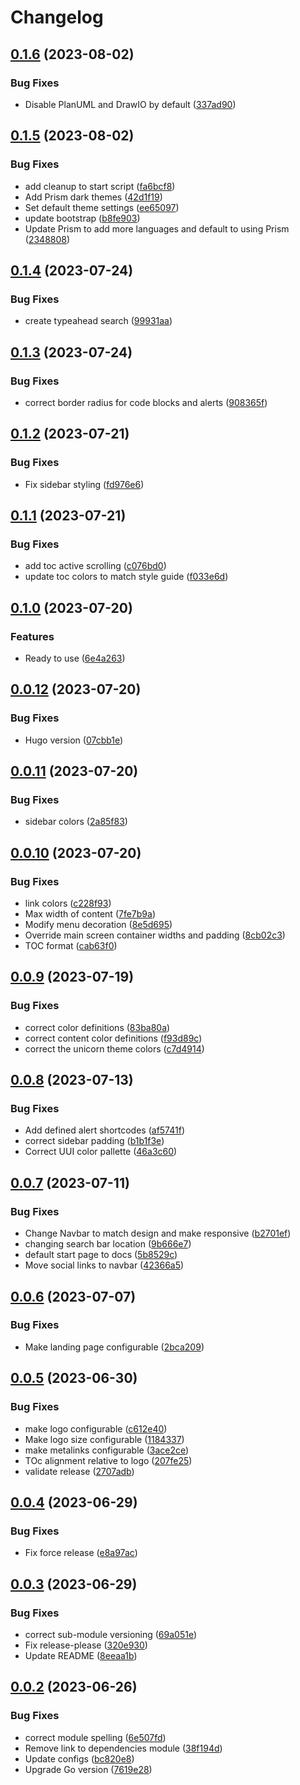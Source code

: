 # Changelog

## [0.1.6](https://github.com/defenseunicorns/defense-unicorns-hugo-theme/compare/dependencies/v0.1.5...dependencies/v0.1.6) (2023-08-02)


### Bug Fixes

* Disable PlanUML and DrawIO by default ([337ad90](https://github.com/defenseunicorns/defense-unicorns-hugo-theme/commit/337ad907c74d20cf73f7006330e8eee5eb3cb4e0))

## [0.1.5](https://github.com/defenseunicorns/defense-unicorns-hugo-theme/compare/dependencies/v0.1.4...dependencies/v0.1.5) (2023-08-02)


### Bug Fixes

* add cleanup to start script ([fa6bcf8](https://github.com/defenseunicorns/defense-unicorns-hugo-theme/commit/fa6bcf84b06fa20f0fdce1117a3519d862d0841d))
* Add Prism dark themes ([42d1f19](https://github.com/defenseunicorns/defense-unicorns-hugo-theme/commit/42d1f190c229dd963b167f3f2d29df512e79322e))
* Set default theme settings ([ee65097](https://github.com/defenseunicorns/defense-unicorns-hugo-theme/commit/ee650970f2e30af8e17c7d41c82e2b54a874f440))
* update bootstrap ([b8fe903](https://github.com/defenseunicorns/defense-unicorns-hugo-theme/commit/b8fe903a238eb522be0878273e0bf26935196ace))
* Update Prism to add more languages and default to using Prism ([2348808](https://github.com/defenseunicorns/defense-unicorns-hugo-theme/commit/23488080fa3d5b5d31f60a05890b79b2bbfd448a))

## [0.1.4](https://github.com/defenseunicorns/defense-unicorns-hugo-theme/compare/dependencies/v0.1.3...dependencies/v0.1.4) (2023-07-24)


### Bug Fixes

* create typeahead search ([99931aa](https://github.com/defenseunicorns/defense-unicorns-hugo-theme/commit/99931aab6607475811e036610f5407958ab8722b))

## [0.1.3](https://github.com/defenseunicorns/defense-unicorns-hugo-theme/compare/dependencies/v0.1.2...dependencies/v0.1.3) (2023-07-24)


### Bug Fixes

* correct border radius for code blocks and alerts ([908365f](https://github.com/defenseunicorns/defense-unicorns-hugo-theme/commit/908365f522e40c50ff552ff9db363d3455b6475b))

## [0.1.2](https://github.com/defenseunicorns/defense-unicorns-hugo-theme/compare/dependencies/v0.1.1...dependencies/v0.1.2) (2023-07-21)


### Bug Fixes

* Fix sidebar styling ([fd976e6](https://github.com/defenseunicorns/defense-unicorns-hugo-theme/commit/fd976e64f68214e3f3311b696c457efd37560b30))

## [0.1.1](https://github.com/defenseunicorns/defense-unicorns-hugo-theme/compare/dependencies/v0.1.0...dependencies/v0.1.1) (2023-07-21)


### Bug Fixes

* add toc active scrolling ([c076bd0](https://github.com/defenseunicorns/defense-unicorns-hugo-theme/commit/c076bd015c16570de4c6b54ea62aa470cf79d454))
* update toc colors to match style guide ([f033e6d](https://github.com/defenseunicorns/defense-unicorns-hugo-theme/commit/f033e6d6288ae18f2e568801dc6848c353f20c4b))

## [0.1.0](https://github.com/defenseunicorns/defense-unicorns-hugo-theme/compare/dependencies/v0.0.12...dependencies/v0.1.0) (2023-07-20)


### Features

* Ready to use ([6e4a263](https://github.com/defenseunicorns/defense-unicorns-hugo-theme/commit/6e4a263ac811175b49ec616c0322669b3394d8ce))

## [0.0.12](https://github.com/defenseunicorns/defense-unicorns-hugo-theme/compare/dependencies/v0.0.11...dependencies/v0.0.12) (2023-07-20)


### Bug Fixes

* Hugo version ([07cbb1e](https://github.com/defenseunicorns/defense-unicorns-hugo-theme/commit/07cbb1efef057ae5c004bf22408f490e2c7acb57))

## [0.0.11](https://github.com/defenseunicorns/defense-unicorns-hugo-theme/compare/dependencies/v0.0.10...dependencies/v0.0.11) (2023-07-20)


### Bug Fixes

* sidebar colors ([2a85f83](https://github.com/defenseunicorns/defense-unicorns-hugo-theme/commit/2a85f83dfbbcf2633d0b83b027bb96a1b3d28ba9))

## [0.0.10](https://github.com/defenseunicorns/defense-unicorns-hugo-theme/compare/dependencies/v0.0.9...dependencies/v0.0.10) (2023-07-20)


### Bug Fixes

* link colors ([c228f93](https://github.com/defenseunicorns/defense-unicorns-hugo-theme/commit/c228f93176a5aa41573b00d67aaf744c80dfaac0))
* Max width of content ([7fe7b9a](https://github.com/defenseunicorns/defense-unicorns-hugo-theme/commit/7fe7b9a75f147b094965261267f4fa7a317cbf25))
* Modify menu decoration ([8e5d695](https://github.com/defenseunicorns/defense-unicorns-hugo-theme/commit/8e5d6954f710466383430f2310ad3f43cdc66307))
* Override main screen container widths and padding ([8cb02c3](https://github.com/defenseunicorns/defense-unicorns-hugo-theme/commit/8cb02c33a2d0ddaea842b3f703aac87f61aca89d))
* TOC format ([cab63f0](https://github.com/defenseunicorns/defense-unicorns-hugo-theme/commit/cab63f01f013b5f2840d8ef3cb2fa6d65a1dbf6c))

## [0.0.9](https://github.com/defenseunicorns/defense-unicorns-hugo-theme/compare/dependencies/v0.0.8...dependencies/v0.0.9) (2023-07-19)


### Bug Fixes

* correct color definitions ([83ba80a](https://github.com/defenseunicorns/defense-unicorns-hugo-theme/commit/83ba80a70fb46a656bdf220bc3f94b361bd469d3))
* correct content color definitions ([f93d89c](https://github.com/defenseunicorns/defense-unicorns-hugo-theme/commit/f93d89c40b37dec668bb382079459899c455b145))
* correct the unicorn theme colors ([c7d4914](https://github.com/defenseunicorns/defense-unicorns-hugo-theme/commit/c7d49147f8cc6b9517e84a70b4600395a210eeaf))

## [0.0.8](https://github.com/defenseunicorns/defense-unicorns-hugo-theme/compare/dependencies/v0.0.7...dependencies/v0.0.8) (2023-07-13)


### Bug Fixes

* Add defined alert shortcodes ([af5741f](https://github.com/defenseunicorns/defense-unicorns-hugo-theme/commit/af5741f10847861fa7708d0aee8d03d0930a23b8))
* correct sidebar padding ([b1b1f3e](https://github.com/defenseunicorns/defense-unicorns-hugo-theme/commit/b1b1f3e9838a071eb008b3d81eb036c27d8301c5))
* Correct UUI color pallette ([46a3c60](https://github.com/defenseunicorns/defense-unicorns-hugo-theme/commit/46a3c60b3771874f74a713c44849417fb094b4c6))

## [0.0.7](https://github.com/defenseunicorns/defense-unicorns-hugo-theme/compare/dependencies/v0.0.6...dependencies/v0.0.7) (2023-07-11)


### Bug Fixes

* Change Navbar to match design and make responsive ([b2701ef](https://github.com/defenseunicorns/defense-unicorns-hugo-theme/commit/b2701ef89b8820fa124a726f74d39ec56c8b272f))
* changing search bar location ([9b666e7](https://github.com/defenseunicorns/defense-unicorns-hugo-theme/commit/9b666e7b47d5b27989b88d29a47a813a749f3924))
* default start page to docs ([5b8529c](https://github.com/defenseunicorns/defense-unicorns-hugo-theme/commit/5b8529ccc7ed194ecd5566678094fd0deb1b09b7))
* Move social links to navbar ([42366a5](https://github.com/defenseunicorns/defense-unicorns-hugo-theme/commit/42366a59aa02e86a06cc3f4d98dbc8f6bedce1b6))

## [0.0.6](https://github.com/defenseunicorns/defense-unicorns-hugo-theme/compare/dependencies/v0.0.5...dependencies/v0.0.6) (2023-07-07)


### Bug Fixes

* Make landing page configurable ([2bca209](https://github.com/defenseunicorns/defense-unicorns-hugo-theme/commit/2bca209c81dee65974bba387f4dbde21216cf9d5))

## [0.0.5](https://github.com/defenseunicorns/defense-unicorns-hugo-theme/compare/dependencies/v0.0.4...dependencies/v0.0.5) (2023-06-30)


### Bug Fixes

* make logo configurable ([c612e40](https://github.com/defenseunicorns/defense-unicorns-hugo-theme/commit/c612e40fd252d029e23c520f06c9c2cc29758a37))
* Make logo size configurable ([1184337](https://github.com/defenseunicorns/defense-unicorns-hugo-theme/commit/11843377c294ff02810f4d3cc1f75c995fa2c83d))
* make metalinks configurable ([3ace2ce](https://github.com/defenseunicorns/defense-unicorns-hugo-theme/commit/3ace2ce7a4bbd3fdcecdc5ec7020d8f2443f8fb0))
* TOc alignment relative to logo ([207fe25](https://github.com/defenseunicorns/defense-unicorns-hugo-theme/commit/207fe255f3ee77e930acef069314b868e8923959))
* validate release ([2707adb](https://github.com/defenseunicorns/defense-unicorns-hugo-theme/commit/2707adb84d04265be930833e4d255e077d29e61a))

## [0.0.4](https://github.com/defenseunicorns/defense-unicorns-hugo-theme/compare/dependencies/v0.0.3...dependencies/v0.0.4) (2023-06-29)


### Bug Fixes

* Fix force release ([e8a97ac](https://github.com/defenseunicorns/defense-unicorns-hugo-theme/commit/e8a97acce24898adba949f526c752c66b6f72a1b))

## [0.0.3](https://github.com/defenseunicorns/defense-unicorns-hugo-theme/compare/dependencies/v0.0.2...dependencies/v0.0.3) (2023-06-29)

### Bug Fixes

* correct sub-module versioning ([69a051e](https://github.com/defenseunicorns/defense-unicorns-hugo-theme/commit/69a051e129046856b4de6caf6d7519245190c859))
* Fix release-please ([320e930](https://github.com/defenseunicorns/defense-unicorns-hugo-theme/commit/320e930f7a560be137724140155cb8fb7e614e31))
* Update README ([8eeaa1b](https://github.com/defenseunicorns/defense-unicorns-hugo-theme/commit/8eeaa1bc326f67d39534f908862ff5a302f72f8c))

## [0.0.2](https://github.com/defenseunicorns/defense-unicorns-hugo-theme/compare/dependencies-v0.0.1...dependencies/v0.0.2) (2023-06-26)

### Bug Fixes

* correct module spelling ([6e507fd](https://github.com/defenseunicorns/defense-unicorns-hugo-theme/commit/6e507fd2decb13d021009ca1c07eb0fd48e4a8c6))
* Remove link to dependencies module ([38f194d](https://github.com/defenseunicorns/defense-unicorns-hugo-theme/commit/38f194d64a30f8de1d2c65bb9a3d3961cc9ebf31))
* Update configs ([bc820e8](https://github.com/defenseunicorns/defense-unicorns-hugo-theme/commit/bc820e889495282d7750ab223570b9491ed4f871))
* Upgrade Go version ([7619e28](https://github.com/defenseunicorns/defense-unicorns-hugo-theme/commit/7619e2810c5db6fdd76e40f707f612547f1d0433))
